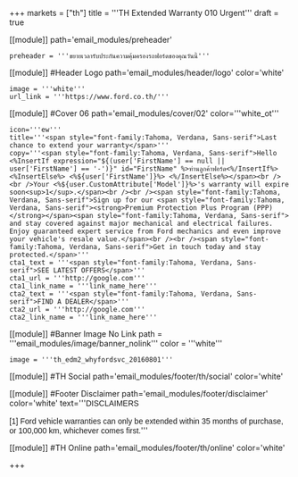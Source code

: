 +++
markets = ["th"]
title = '''TH Extended Warranty 010 Urgent'''
draft = true

[[module]]
path='email_modules/preheader'


	preheader = '''ขยายเวลารับประกันความคุ้มครองรถฟอร์ดของคุณวันนี้'''

[[module]] #Header Logo
path='email_modules/header/logo'
color='white'

	image = '''white'''
	url_link = '''https://www.ford.co.th/'''

[[module]] #Cover 06
path='email_modules/cover/02'
color='''white_ot'''

	icon='''ew'''
	title='''<span style="font-family:Tahoma, Verdana, Sans-serif">Last chance to extend your warranty</span>'''
	copy='''<span style="font-family:Tahoma, Verdana, Sans-serif">Hello <%InsertIf expression="${(user['FirstName'] == null || user['FirstName'] == '-')}" id="FirstName" %>ท่านลูกค้าฟอร์ด<%/InsertIf%> <%InsertElse%> <%${user['FirstName']}%> <%/InsertElse%></span><br /><br />Your <%${user.CustomAttribute['Model']}%>'s warranty will expire soon<sup>1</sup>.</span><br /><br /><span style="font-family:Tahoma, Verdana, Sans-serif">Sign up for our <span style="font-family:Tahoma, Verdana, Sans-serif"><strong>Premium Protection Plus Program (PPP)</strong></span><span style="font-family:Tahoma, Verdana, Sans-serif"> and stay covered against major mechanical and electrical failures. Enjoy guaranteed expert service from Ford mechanics and even improve your vehicle's resale value.</span><br /><br /><span style="font-family:Tahoma, Verdana, Sans-serif">Get in touch today and stay protected.</span>'''
	cta1_text = '''<span style="font-family:Tahoma, Verdana, Sans-serif">SEE LATEST OFFERS</span>'''
	cta1_url = '''http://google.com'''
	cta1_link_name = '''link_name_here'''
	cta2_text = '''<span style="font-family:Tahoma, Verdana, Sans-serif">FIND A DEALER</span>'''
	cta2_url = '''http://google.com'''
	cta2_link_name = '''link_name_here'''

[[module]] #Banner Image No Link
path = '''email_modules/image/banner_nolink'''
color = '''white'''

	image = '''th_edm2_whyfordsvc_20160801'''

[[module]] #TH Social
path='email_modules/footer/th/social'
color='white'

[[module]] #Footer Disclaimer
path='email_modules/footer/disclaimer'
color='white'
text='''<span style="font-family:Tahoma, Verdana, Sans-serif">DISCLAIMERS<br /><br />[1] Ford vehicle warranties can only be extended within 35 months of purchase, or 100,000 km, whichever comes first.</span>'''

[[module]] #TH Online
path='email_modules/footer/th/online'
color='white'

+++